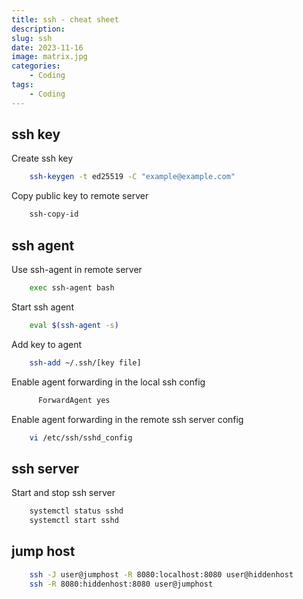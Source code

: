 ```yaml
---
title: ssh - cheat sheet
description: 
slug: ssh
date: 2023-11-16
image: matrix.jpg
categories:
    - Coding
tags:
    - Coding
---
```


## ssh key

Create ssh key

```bash {linenos=false}
    ssh-keygen -t ed25519 -C "example@example.com"
```

Copy public key to remote server

```bash {linenos=false}
    ssh-copy-id
```

## ssh agent

Use ssh-agent in remote server

```bash {linenos=false}
    exec ssh-agent bash
```

Start ssh agent

```bash {linenos=false}
    eval $(ssh-agent -s)
```

Add key to agent

```bash {linenos=false}
    ssh-add ~/.ssh/[key file]
```

Enable agent forwarding in the local ssh config

```bash {linenos=false}
      ForwardAgent yes
```

Enable agent forwarding in the remote ssh server config

```bash {linenos=false}
    vi /etc/ssh/sshd_config
```

## ssh server

Start and stop ssh server

```bash {linenos=false}
    systemctl status sshd
    systemctl start sshd
```

## jump host

```bash {linenos=false}
    ssh -J user@jumphost -R 8080:localhost:8080 user@hiddenhost
    ssh -R 8080:hiddenhost:8080 user@jumphost
```